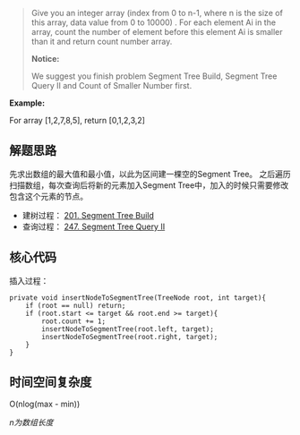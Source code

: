 > Give you an integer array (index from 0 to n-1, where n is the size of this array, data value from 0 to 10000) . For each element Ai in the array, count the number of element before this element Ai is smaller than it and return count number array.
>
> **Notice:** 
> 
> We suggest you finish problem Segment Tree Build, Segment Tree Query II and Count of Smaller Number first.
>

**Example:** 

For array [1,2,7,8,5], return [0,1,2,3,2]

## 解题思路

先求出数组的最大值和最小值，以此为区间建一棵空的Segment Tree。
之后遍历扫描数组，每次查询后将新的元素加入Segment Tree中，加入的时候只需要修改包含这个元素的节点。

 + 建树过程： [201. Segment Tree Build](https://github.com/ForestCold/Algorithms/blob/master/%E3%80%90Medium%E3%80%91201.%20Segment%20Tree%20Build.md)
 + 查询过程： [247. Segment Tree Query II](https://github.com/ForestCold/Algorithms/blob/master/%E3%80%90Medium%E3%80%91247.%20Segment%20Tree%20Query%20II.md)

## 核心代码

插入过程：
    
    private void insertNodeToSegmentTree(TreeNode root, int target){
        if (root == null) return;
        if (root.start <= target && root.end >= target){
            root.count += 1;
            insertNodeToSegmentTree(root.left, target);
            insertNodeToSegmentTree(root.right, target);
        }
    }


## 时间空间复杂度

O(nlog(max - min))

*n为数组长度*
